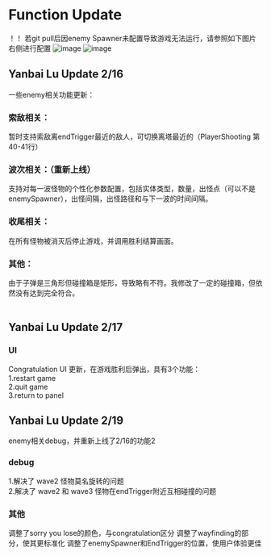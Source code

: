 # Function Update
！！ 若git pull后因enemy Spawner未配置导致游戏无法运行，请参照如下图片右侧进行配置
![image](https://github.com/user-attachments/assets/afdce1dc-752a-4b2f-879f-bbdd451bf6e1)
![image](https://github.com/user-attachments/assets/449d6044-9d0d-4916-a27f-d3b99ccdce57)

## Yanbai Lu Update 2/16
一些enemy相关功能更新：
### 索敌相关：
暂时支持索敌离endTrigger最近的敌人，可切换离塔最近的（PlayerShooting 第40-41行）

### 波次相关：（重新上线）
支持对每一波怪物的个性化参数配置，包括实体类型，数量，出怪点（可以不是enemySpawner），出怪间隔，出怪路径和与下一波的时间间隔。

### 收尾相关：
在所有怪物被消灭后停止游戏，并调用胜利结算画面。

### 其他：
由于子弹是三角形但碰撞箱是矩形，导致略有不符。我修改了一定的碰撞箱，但依然没有达到完全符合。
<br><br>
## Yanbai Lu Update 2/17
### UI
Congratulation UI 更新，在游戏胜利后弹出，具有3个功能：<br>
1.restart game<br>
2.quit game<br>
3.return to panel<br>

## Yanbai Lu Update 2/19
enemy相关debug，并重新上线了2/16的功能2
### debug
1.解决了 wave2 怪物莫名旋转的问题<br>
2.解决了 wave2 和 wave3 怪物在endTrigger附近互相碰撞的问题

### 其他
调整了sorry you lose的颜色，与congratulation区分
调整了wayfinding的部分，使其更标准化
调整了enemySpawner和EndTrigger的位置，使用户体验更佳


